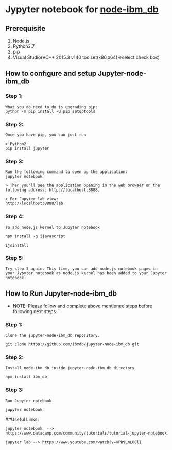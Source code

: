 # Jypyter notebook for [node-ibm_db](https://github.com/ibmdb/node-ibm_db)

## Prerequisite
1) Node.js
2) Python2.7
3) pip
4) Visual Studio(VC++ 2015.3 v140 toolset(x86,x64)->select check box)

## How to configure and setup Jupyter-node-ibm_db

### Step 1:
```
What you do need to do is upgrading pip:
python -m pip install -U pip setuptools
```

### Step 2:
```
Once you have pip, you can just run

> Python2
pip install jupyter
```

### Step 3:
```
Run the following command to open up the application:
jupyter notebook   

> Then you'll see the application opening in the web browser on the following address: http://localhost:8888. 	

> For Jupyter lab view:
http://localhost:8888/lab 
```

### Step 4:
```
To add node.js kernel to Jupyter notebook

npm install -g ijavascript

ijsinstall
```

### Step 5:
```
Try step 3 again. This time, you can add node.js notebook pages in your Jypyter notebook as node.js kernel has been added to your Jupyter notebook.
```

## How to Run Jupyter-node-ibm_db

- NOTE: Please follow and complete above mentioned steps before following next steps.
`
### Step 1:
```
Clone the jupyter-node-ibm_db repository.

git clone https://github.com/ibmdb/jupyter-node-ibm_db.git
```

### Step 2:
```
Install node-ibm_db inside jupyter-node-ibm_db directory

npm install ibm_db
```

### Step 3:
```
Run Jupyter notebook

jupyter notebook
```

##Useful Links:
```
jupyter notebook  --> https://www.datacamp.com/community/tutorials/tutorial-jupyter-notebook

jupyter lab --> https://www.youtube.com/watch?v=XPh9LmLO8lI
```
